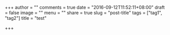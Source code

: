 +++
author = ""
comments = true
date = "2016-09-12T11:52:11+08:00"
draft = false
image = ""
menu = ""
share = true
slug = "post-title"
tags = ["tag1", "tag2"]
title = "test"

+++

